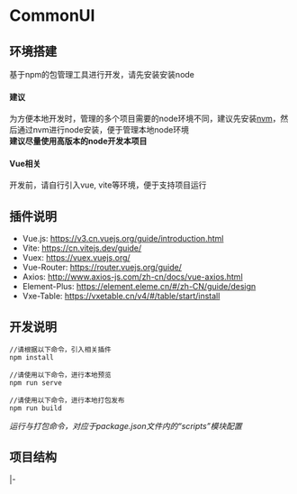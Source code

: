 # CommonUI
## 环境搭建
基于npm的包管理工具进行开发，请先安装安装node
#### 建议
为方便本地开发时，管理的多个项目需要的node环境不同，建议先安装[nvm](https://github.com/coreybutler/nvm-windows)，然后通过nvm进行node安装，便于管理本地node环境  
**建议尽量使用高版本的node开发本项目**

#### Vue相关
开发前，请自行引入vue, vite等环境，便于支持项目运行

## 插件说明
- Vue.js: https://v3.cn.vuejs.org/guide/introduction.html
- Vite: https://cn.vitejs.dev/guide/
- Vuex: https://vuex.vuejs.org/
- Vue-Router: https://router.vuejs.org/guide/
- Axios: http://www.axios-js.com/zh-cn/docs/vue-axios.html
- Element-Plus: https://element.eleme.cn/#/zh-CN/guide/design
- Vxe-Table: https://vxetable.cn/v4/#/table/start/install

## 开发说明
```
//请根据以下命令，引入相关插件
npm install

//请使用以下命令，进行本地预览
npm run serve

//请使用以下命令，进行本地打包发布
npm run build
```  
*运行与打包命令，对应于package.json文件内的“scripts”模块配置*

## 项目结构
|-
